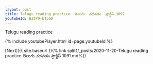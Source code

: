 ```yaml
---
layout: post
title: Telugu reading practice  తెలుగు  చదవడం  ప్రాక్టీస్ 1092
youtubeId: BZtP9-bTpG0
---
```

 
 
Telugu reading practice
 
 
 
 
 


{% include youtubePlayer.html id=page.youtubeId %}
 
[Next]({{ site.baseurl }}{% link  split1/_posts/2020-11-20-Telugu reading practice  తెలుగు  చదవడం  ప్రాక్టీస్ 1091.md%})
 
